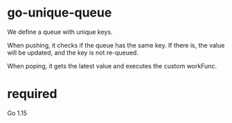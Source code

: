 # go-unique-queue
We define a queue with unique keys.

When pushing, it checks if the queue has the same key. If there is, the value will be updated, and the key is not re-queued.

When poping, it gets the latest value and executes the custom workFunc.

# required
Go 1.15
